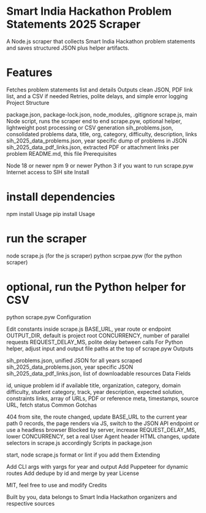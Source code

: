 # Smart India Hackathon Problem Statements 2025 Scraper

A Node.js scraper that collects Smart India Hackathon problem statements and saves structured JSON plus helper artifacts.

# Features

Fetches problem statements list and details
Outputs clean JSON, PDF link list, and a CSV if needed
Retries, polite delays, and simple error logging
Project Structure

package.json, package-lock.json, node_modules, .gitignore
scrape.js, main Node script, runs the scraper end to end
scrape.pyw, optional helper, lightweight post processing or CSV generation
sih_problems.json, consolidated problems data, title, org, category, difficulty, description, links
sih_2025_data_problems.json, year specific dump of problems in JSON
sih_2025_data_pdf_links.json, extracted PDF or attachment links per problem
README.md, this file
Prerequisites

Node 18 or newer
npm 9 or newer
Python 3 if you want to run scrape.pyw
Internet access to SIH site
Install

# install dependencies
npm install Usage
pip install Usage

# run the scraper
node scrape.js (for the js scraper)
python scrpae.pyw (for the python scraper)

# optional, run the Python helper for CSV
python scrape.pyw
Configuration

Edit constants inside scrape.js
BASE_URL, year route or endpoint
OUTPUT_DIR, default is project root
CONCURRENCY, number of parallel requests
REQUEST_DELAY_MS, polite delay between calls
For Python helper, adjust input and output file paths at the top of scrape.pyw
Outputs

sih_problems.json, unified JSON for all years scraped
sih_2025_data_problems.json, year specific JSON
sih_2025_data_pdf_links.json, list of downloadable resources
Data Fields

id, unique problem id if available
title, organization, category, domain
difficulty, student category, track, year
description, expected solution, constraints
links, array of URLs, PDF or reference
meta, timestamps, source URL, fetch status
Common Gotchas

404 from site, the route changed, update BASE_URL to the current year path
0 records, the page renders via JS, switch to the JSON API endpoint or use a headless browser
Blocked by server, increase REQUEST_DELAY_MS, lower CONCURRENCY, set a real User Agent header
HTML changes, update selectors in scrape.js accordingly
Scripts in package.json

start, node scrape.js
format or lint if you add them
Extending

Add CLI args with yargs for year and output
Add Puppeteer for dynamic routes
Add dedupe by id and merge by year
License

MIT, feel free to use and modify
Credits


Built by you, data belongs to Smart India Hackathon organizers and respective sources



